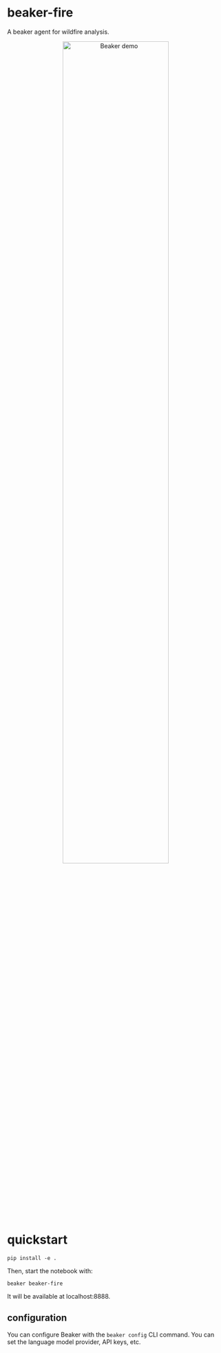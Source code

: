 # beaker-fire 

A beaker agent for wildfire analysis.

<div align="center">
    <img src="assets/output_20x.gif" alt="Beaker demo" width="70%">
</div>

# quickstart

```
pip install -e .
```

Then, start the notebook with:

```
beaker beaker-fire
```

It will be available at localhost:8888.

## configuration

You can configure Beaker with the `beaker config` CLI command. You can set the language model provider, API keys, etc.